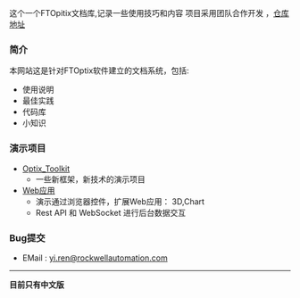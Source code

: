 

这个一个FTOpitix文档库,记录一些使用技巧和内容
项目采用团队合作开发 ，[仓库地址](https://github.com/Rockwell-China-GOTC/FTOptixDocs.git)



### 简介

本网站这是针对FTOptix软件建立的文档系统，包括:

- 使用说明
- 最佳实践
- 代码库
- 小知识




### 演示项目

- [Optix_Toolkit](/attchs/Optix_Toolkit.optix.z) 
  - 一些新框架，新技术的演示项目
- [Web应用](/attchs/LICS_V4.optix.z) 
  -  演示通过浏览器控件，扩展Web应用： 3D,Chart
  -  Rest API 和 WebSocket 进行后台数据交互





### Bug提交

- EMail : yi.ren@rockwellautomation.com


---

**目前只有中文版**

